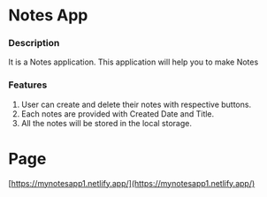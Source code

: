 # Notes App

### Description
It is a Notes application. This application will help you to make Notes

### Features

1. User can create and delete their notes with respective buttons.
2. Each notes are provided with Created Date and Title.
3. All the notes will be stored in the local storage.

# Page
[https://mynotesapp1.netlify.app/](https://mynotesapp1.netlify.app/)
